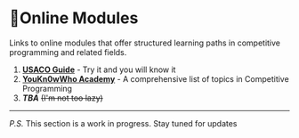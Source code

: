 # :cactus:Online Modules

Links to online modules that offer structured learning paths in competitive programming and related fields.

1. **[USACO Guide](https://usaco.guide/)** - Try it and you will know it
2. **[YouKn0wWho Academy](https://youkn0wwho.academy/topic-list)** - A comprehensive list of topics in Competitive Programming
3. **_TBA_** ~~(I'm not too lazy)~~

---

_P.S._ This section is a work in progress. Stay tuned for updates